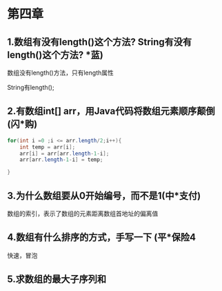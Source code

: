 # 第四章



## 1.数组有没有length()这个方法? String有没有length()这个方法? *蓝)

数组没有length()方法，只有length属性

String有length();

## 2.有数组int[] arr，用Java代码将数组元素顺序颠倒 (闪*购)

```java
for(int i =0 ;i <= arr.length/2;i++){
    int temp = arr[i];
    arr[i] = arr[arr.length-1-i];
	arr[arr.length-1-i] = temp;

}
```



## 3.为什么数组要从0开始编号，而不是1(中*支付)

数组的索引，表示了数组的元素距离数组首地址的偏离值



## 4.数组有什么排序的方式，手写一下 (平*保险4

快速，冒泡



## 5.求数组的最大子序列和



